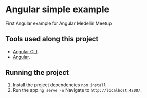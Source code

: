 # Angular simple example
First Angular example for Angular Medellin Meetup

## Tools used along this project
* [Angular CLI](https://github.com/angular/angular-cli).
* [Angular](https://angular.io/).

## Running the project
1. Install the project dependencies ```npm install```
2. Run the app ```ng serve -o``` Navigate to `http://localhost:4200/`.
